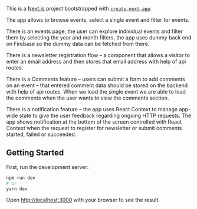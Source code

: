 This is a [Next.js](https://nextjs.org/) project bootstrapped with [`create-next-app`](https://github.com/vercel/next.js/tree/canary/packages/create-next-app).

The app allows to browse events, select a single event and filter for events. 

There is an events page, the user can explore individual events and filter them by selecting the year and month filters, the app uses dummy back end on Firebase so the dummy data can be fetched from there.  

There is a newsletter registration flow – a component that allows a visitor to enter an email address and then stores that email address with help of api routes.

There is a Comments feature – users can submit a form to add comments on an event – that entered comment data should be stored on the backend with help of api routes. When we load the single event we are able to load the comments when the user wants to view the comments section.

There is a notification feature – the app uses React Context to manage app-wide state to give the user feedback regarding ongoing HTTP requests. The app shows notification at the bottom of the screen controlled with React Context when the request to register for newsletter or submit comments started, failed or succeeded.

## Getting Started

First, run the development server:

```bash
npm run dev
# or
yarn dev
```

Open [http://localhost:3000](http://localhost:3000) with your browser to see the result.

